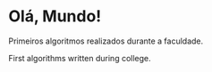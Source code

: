 # Olá, Mundo!
 Primeiros algoritmos realizados durante a faculdade.
 
 First algorithms written during college.
